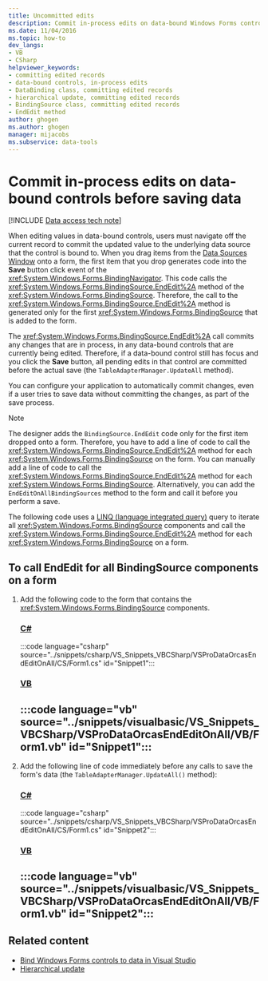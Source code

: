 ```yaml
---
title: Uncommitted edits
description: Commit in-process edits on data-bound Windows Forms controls before saving data in ADO.NET applications. Call EndEdit for all BindingSource components on a form.
ms.date: 11/04/2016
ms.topic: how-to
dev_langs:
- VB
- CSharp
helpviewer_keywords:
- committing edited records
- data-bound controls, in-process edits
- DataBinding class, committing edited records
- hierarchical update, committing edited records
- BindingSource class, committing edited records
- EndEdit method
author: ghogen
ms.author: ghogen
manager: mijacobs
ms.subservice: data-tools
---
```


# Commit in-process edits on data-bound controls before saving data

[!INCLUDE [Data access tech note](./includes/data-technology-note.md)]

When editing values in data-bound controls, users must navigate off the current record to commit the updated value to the underlying data source that the control is bound to. When you drag items from the [Data Sources Window](add-new-data-sources.md) onto a form, the first item that you drop generates code into the **Save** button click event of the <xref:System.Windows.Forms.BindingNavigator>. This code calls the <xref:System.Windows.Forms.BindingSource.EndEdit%2A> method of the <xref:System.Windows.Forms.BindingSource>. Therefore, the call to the <xref:System.Windows.Forms.BindingSource.EndEdit%2A> method is generated only for the first <xref:System.Windows.Forms.BindingSource> that is added to the form.

The <xref:System.Windows.Forms.BindingSource.EndEdit%2A> call commits any changes that are in process, in any data-bound controls that are currently being edited. Therefore, if a data-bound control still has focus and you click the **Save** button, all pending edits in that control are committed before the actual save (the `TableAdapterManager.UpdateAll` method).

You can configure your application to automatically commit changes, even if a user tries to save data without committing the changes, as part of the save process.

> [!NOTE]
> The designer adds the `BindingSource.EndEdit` code only for the first item dropped onto a form. Therefore, you have to add a line of code to call the <xref:System.Windows.Forms.BindingSource.EndEdit%2A> method for each <xref:System.Windows.Forms.BindingSource> on the form. You can manually add a line of code to call the <xref:System.Windows.Forms.BindingSource.EndEdit%2A> method for each <xref:System.Windows.Forms.BindingSource>. Alternatively, you can add the `EndEditOnAllBindingSources` method to the form and call it before you perform a save.

The following code uses a [LINQ (language integrated query)](/dotnet/csharp/linq/) query to iterate all <xref:System.Windows.Forms.BindingSource> components and call the <xref:System.Windows.Forms.BindingSource.EndEdit%2A> method for each <xref:System.Windows.Forms.BindingSource> on a form.

## To call EndEdit for all BindingSource components on a form

1. Add the following code to the form that contains the <xref:System.Windows.Forms.BindingSource> components.

     ### [C#](#tab/csharp)
     :::code language="csharp" source="../snippets/csharp/VS_Snippets_VBCSharp/VSProDataOrcasEndEditOnAll/CS/Form1.cs" id="Snippet1":::

     ### [VB](#tab/vb)
     :::code language="vb" source="../snippets/visualbasic/VS_Snippets_VBCSharp/VSProDataOrcasEndEditOnAll/VB/Form1.vb" id="Snippet1":::
     ---

2. Add the following line of code immediately before any calls to save the form's data (the `TableAdapterManager.UpdateAll()` method):

     ### [C#](#tab/csharp)
     :::code language="csharp" source="../snippets/csharp/VS_Snippets_VBCSharp/VSProDataOrcasEndEditOnAll/CS/Form1.cs" id="Snippet2":::

     ### [VB](#tab/vb)
     :::code language="vb" source="../snippets/visualbasic/VS_Snippets_VBCSharp/VSProDataOrcasEndEditOnAll/VB/Form1.vb" id="Snippet2":::
     ---

## Related content

- [Bind Windows Forms controls to data in Visual Studio](../data-tools/bind-windows-forms-controls-to-data-in-visual-studio.md)
- [Hierarchical update](../data-tools/hierarchical-update.md)
